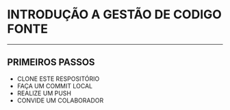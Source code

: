# INTRODUÇÃO A GESTÃO DE CODIGO FONTE
---
## PRIMEIROS PASSOS
- CLONE ESTE RESPOSITÓRIO
- FAÇA UM COMMIT LOCAL
- REALIZE UM PUSH
- CONVIDE UM COLABORADOR
